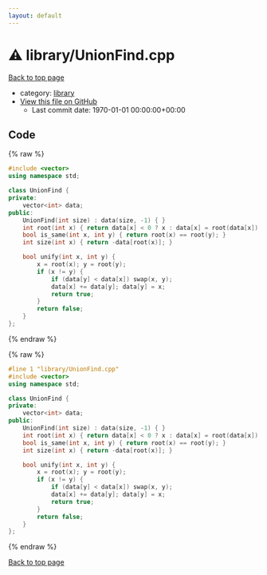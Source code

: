 ```yaml
---
layout: default
---
```


<!-- mathjax config similar to math.stackexchange -->
<script type="text/javascript" async
  src="https://cdnjs.cloudflare.com/ajax/libs/mathjax/2.7.5/MathJax.js?config=TeX-MML-AM_CHTML">
</script>
<script type="text/x-mathjax-config">
  MathJax.Hub.Config({
    TeX: { equationNumbers: { autoNumber: "AMS" }},
    tex2jax: {
      inlineMath: [ ['$','$'] ],
      processEscapes: true
    },
    "HTML-CSS": { matchFontHeight: false },
    displayAlign: "left",
    displayIndent: "2em"
  });
</script>

<script type="text/javascript" src="https://cdnjs.cloudflare.com/ajax/libs/jquery/3.4.1/jquery.min.js"></script>
<script src="https://cdn.jsdelivr.net/npm/jquery-balloon-js@1.1.2/jquery.balloon.min.js" integrity="sha256-ZEYs9VrgAeNuPvs15E39OsyOJaIkXEEt10fzxJ20+2I=" crossorigin="anonymous"></script>
<script type="text/javascript" src="../../assets/js/copy-button.js"></script>
<link rel="stylesheet" href="../../assets/css/copy-button.css" />


# :warning: library/UnionFind.cpp

<a href="../../index.html">Back to top page</a>

* category: <a href="../../index.html#d521f765a49c72507257a2620612ee96">library</a>
* <a href="{{ site.github.repository_url }}/blob/master/library/UnionFind.cpp">View this file on GitHub</a>
    - Last commit date: 1970-01-01 00:00:00+00:00




## Code

<a id="unbundled"></a>
{% raw %}
```cpp
#include <vector>
using namespace std;

class UnionFind {
private:
	vector<int> data;
public:
	UnionFind(int size) : data(size, -1) { }
	int root(int x) { return data[x] < 0 ? x : data[x] = root(data[x]); }
	bool is_same(int x, int y) { return root(x) == root(y); }
	int size(int x) { return -data[root(x)]; }

	bool unify(int x, int y) {
		x = root(x); y = root(y);
		if (x != y) {
			if (data[y] < data[x]) swap(x, y);
			data[x] += data[y]; data[y] = x;
			return true;
		}
		return false;
	}
};

```
{% endraw %}

<a id="bundled"></a>
{% raw %}
```cpp
#line 1 "library/UnionFind.cpp"
#include <vector>
using namespace std;

class UnionFind {
private:
	vector<int> data;
public:
	UnionFind(int size) : data(size, -1) { }
	int root(int x) { return data[x] < 0 ? x : data[x] = root(data[x]); }
	bool is_same(int x, int y) { return root(x) == root(y); }
	int size(int x) { return -data[root(x)]; }

	bool unify(int x, int y) {
		x = root(x); y = root(y);
		if (x != y) {
			if (data[y] < data[x]) swap(x, y);
			data[x] += data[y]; data[y] = x;
			return true;
		}
		return false;
	}
};

```
{% endraw %}

<a href="../../index.html">Back to top page</a>

